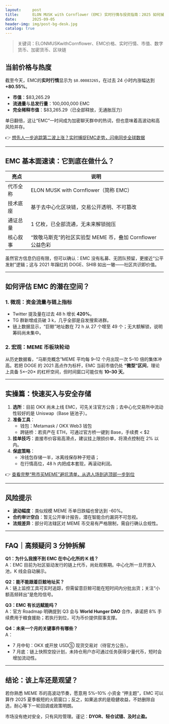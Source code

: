 ```yaml
---
layout:     post
title:      ELON MUSK with Cornflower (EMC) 实时行情与投资指南：2025 如何捕捉下一波暴涨？
date:       2025-09-05
header-img: img/post-bg-desk.jpg
catalog: true
---
```


> 关键词：ELONMUSKwithCornflower、EMC价格、实时行情、市值、数字货币、加密货币、区块链

## 当前价格与热度

截至今天，EMC的**实时行情**显示为 `$0.00083265`，在过去 24 小时内涨幅达到 **+80.55%**。  
- **市值**：$83,265.29  
- **流通量**与**总发行量**：100,000,000 EMC  
- **完全稀释市值**：$83,265.29（已全部释放，无通胀压力）

单日翻倍，这让“EMC”一时间成为加密聊天群中的热词，但也意味着高波动和高风险并存。  

👉 [想先人一步追踪第二波上涨？实时捕捉EMC走势，闪电同步全球数据](https://okxdog.com/)

---

## EMC 基本面速读：它到底在做什么？

| 亮点         | 说明 |
|-------------|------|
| 代币全称     | ELON MUSK with Cornflower（简称 EMC） |
| 技术底座     | 基于去中心化区块链，交易公开透明、不可篡改 |
| 通证总量     | 1 亿枚，已全部流通，无未来解锁抛压 |
| 核心叙事     | “致敬马斯克”的社区实验型 MEME 币，叠加 Cornflower 公益色彩 |

虽然官方信息仍旧有限，但可以确认：EMC 没有私募、无团队预留，更接近“公平发射”逻辑；这与 2021 年蹿红的 DOGE、SHIB 如出一辙——社区共识即价值。

---

## 如何评估 EMC 的潜在空间？

### 1. 微观：资金流量与链上指标
- Twitter 提及量在过去 48 h 增长 **420%**。  
- TG 群新增成员破 3 k，几乎全部是自发搜索进群。  
- 链上数据显示，“巨鲸”地址数在 72 h 从 27 个增至 49 个；无大额解锁，说明筹码尚未集中。

### 2. 宏观：MEME 币板块轮动
从历史数据看，“马斯克概念”MEME 平均每 9–12 个月出现一次 5–10 倍的集体冲高。若把 DOGE 的 2021 高点作为标杆，EMC 当前市值仍处 **“微型”区间**，理论上具备 5×–20× 的杠杆空间，但时间窗口可能仅有 **10–30 天**。

---

## 实操篇：快速买入与安全存储

1. **选所**：目前 OKX 尚未上线 EMC，可先关注官方公告；去中心化交易所中流动性较好的是 Uniswap（Base 链池子）。  
2. **准备工具**：  
   - 钱包：Metamask / OKX Web3 钱包  
   - 跨链桥：若资产在 ETH，可通过官方桥一键到 Base，手续费 < $2  
3. **挂单技巧**：直接市价容易高滑点，建议挂上限损价单，将滑点控制在 2% 以内。  
4. **保底策略**：  
   - 冷钱包存储一半，冰离线保存种子短语；  
   - 在行情高位，48 h 内把成本套现，再滚动利润。

👉 [查看完整“熊市买MEME”避坑清单，从选人场到逃顶部一步到位](https://okxdog.com/)

---

## 风险提示

- **波动幅度**：类似规模 MEME 币单日跌幅也曾达到 -60%。  
- **合约审计空白**：暂无公开审计报告，潜在智能合约漏洞不可忽视。  
- **法规差异**：部分司法辖区对 MEME 币交易有严格限制，需自行确认合规性。

---

## FAQ｜高频疑问 3 分钟拆解

**Q1：为什么我搜不到 EMC 在中心化所的 K 线？**  
A：EMC 目前为社区驱动发行的链上代币，尚处观察期。中心化所一旦开放入池，K 线会自动展示。

**Q2：能不能跟着巨鲸地址买？**  
A：链上监控工具可实时追踪，但需留意巨鲸可能在短时间内分批出货；关注“小额高频转出”是危险信号。

**Q3：EMC 有长远赋能吗？**  
A：官方 Roadmap 明确提到 Q3 会与 **World Hunger DAO** 合作，承诺把 8% 手续费用于粮食援助；若执行到位，可为币价提供叙事支撑。

**Q4：未来一个月的关键事件有哪些？**  
A：  
- 7 月中旬：OKX 或开放 USDⓈ 现货交易对（待官方公告）。  
- 7 月底：链上快照空投计划，未持仓用户亦可通过任务获得少量代币，短时会增加流动性。

---

## 结论：该上车还是观望？

若你熟悉 MEME 币的高波动节奏，愿意用 5%–10% 小资金 “押主题”，EMC 可以算作 2025 夏季极短的火箭窗口；反之，如果追求的是稳健收益，不妨删除自选，耐心等下一轮回调或政策明朗。

市场没有绝对安全，只有风险管理。谨记：**DYOR、轻仓试错、及时止盈。**